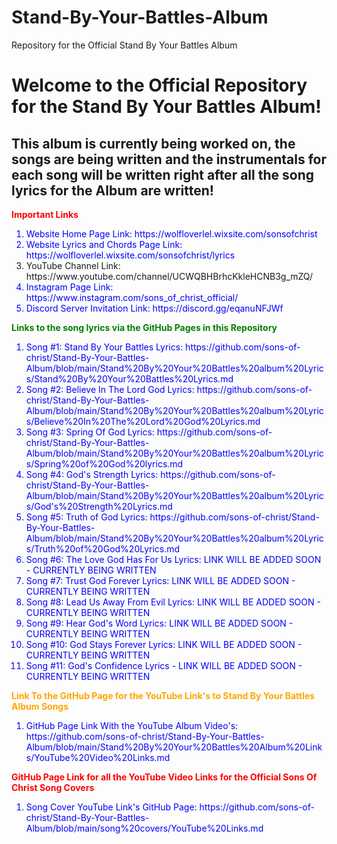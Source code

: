 # Stand-By-Your-Battles-Album
Repository for the Official Stand By Your Battles Album

<h1> Welcome to the Official Repository for the Stand By Your Battles Album!</h1>
<h2>This album is currently being worked on, the songs are being written and the instrumentals for each song will be written right after all the song lyrics for the Album are written!</h2> 

<p style="color:red"><b>Important Links</b></p>
<ol>
  <li style="color:blue"> Website Home Page Link: https://wolfloverlel.wixsite.com/sonsofchrist </li>
  <li style="color:blue"> Website Lyrics and Chords Page Link: https://wolfloverlel.wixsite.com/sonsofchrist/lyrics </li>
  <li style="color::blue"> YouTube Channel Link: https://www.youtube.com/channel/UCWQBHBrhcKkleHCNB3g_mZQ/ </li>
  <li style="color:blue"> Instagram Page Link: https://www.instagram.com/sons_of_christ_official/ </li>
  <li style="color:blue"> Discord Server Invitation Link: https://discord.gg/eqanuNFJWf </li>
  </ol>
  
  <p style="color:green"><b>Links to the song lyrics via the GitHub Pages in this Repository</b></p>
 <ol>
  <li style="color:blue"> Song #1: Stand By Your Battles Lyrics: https://github.com/sons-of-christ/Stand-By-Your-Battles-Album/blob/main/Stand%20By%20Your%20Battles%20album%20Lyrics/Stand%20By%20Your%20Battles%20Lyrics.md </li>
  <li style="color:blue"> Song #2: Believe In The Lord God Lyrics: https://github.com/sons-of-christ/Stand-By-Your-Battles-Album/blob/main/Stand%20By%20Your%20Battles%20album%20Lyrics/Believe%20In%20The%20Lord%20God%20Lyrics.md </li>
  <li style="color:blue"> Song #3: Spring Of God Lyrics: https://github.com/sons-of-christ/Stand-By-Your-Battles-Album/blob/main/Stand%20By%20Your%20Battles%20album%20Lyrics/Spring%20of%20God%20lyrics.md </li>
  <li style="color:blue"> Song #4: God's Strength Lyrics: https://github.com/sons-of-christ/Stand-By-Your-Battles-Album/blob/main/Stand%20By%20Your%20Battles%20album%20Lyrics/God's%20Strength%20Lyrics.md </li>
  <li style="color:blue"> Song #5: Truth of God Lyrics: https://github.com/sons-of-christ/Stand-By-Your-Battles-Album/blob/main/Stand%20By%20Your%20Battles%20album%20Lyrics/Truth%20of%20God%20Lyrics.md </li>
  <li style="color:blue"> Song #6: The Love God Has For Us Lyrics: LINK WILL BE ADDED SOON - CURRENTLY BEING WRITTEN </li>
  <li style="color:blue"> Song #7: Trust God Forever Lyrics: LINK WILL BE ADDED SOON - CURRENTLY BEING WRITTEN </li>
  <li style="color:blue"> Song #8: Lead Us Away From Evil Lyrics: LINK WILL BE ADDED SOON - CURRENTLY BEING WRITTEN </li>
  <li style="color:blue"> Song #9: Hear God's Word Lyrics: LINK WILL BE ADDED SOON - CURRENTLY BEING WRITTEN </li>
  <li style="color:blue"> Song #10: God Stays Forever Lyrics: LINK WILL BE ADDED SOON - CURRENTLY BEING WRITTEN </li>
  <li style="color:blue"> Song #11: God's Confidence Lyrics - LINK WILL BE ADDED SOON - CURRENTLY BEING WRITTEN </li>
  </ol>
  
  <p style="color:orange"><b> Link To the GitHub Page for the YouTube Link's to Stand By Your Battles Album Songs</b></p>
  <ol>
   <li style="color:blue"> GitHub Page Link With the YouTube Album Video's: https://github.com/sons-of-christ/Stand-By-Your-Battles-Album/blob/main/Stand%20By%20Your%20Battles%20Album%20Links/YouTube%20Video%20Links.md </li>
  </ol>
  
  <p style="color:red"><b> GitHub Page Link for all the YouTube Video Links for the Official Sons Of Christ Song Covers </b></p>
  <ol>
  <li style="color:blue">Song Cover YouTube Link's GitHub Page: https://github.com/sons-of-christ/Stand-By-Your-Battles-Album/blob/main/song%20covers/YouTube%20Links.md </li>
  </ol>
